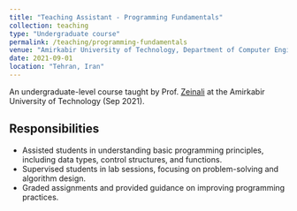 ```yaml
---
title: "Teaching Assistant - Programming Fundamentals"
collection: teaching
type: "Undergraduate course"
permalink: /teaching/programming-fundamentals
venue: "Amirkabir University of Technology, Department of Computer Engineering"
date: 2021-09-01
location: "Tehran, Iran"
---
```

An undergraduate-level course taught by Prof. [Zeinali](https://scholar.google.com/citations?user=ZA9rRWAAAAAJ&hl=en) at the Amirkabir University of Technology (Sep 2021).

## Responsibilities

- Assisted students in understanding basic programming principles, including data types, control structures, and functions.
- Supervised students in lab sessions, focusing on problem-solving and algorithm design.
- Graded assignments and provided guidance on improving programming practices.
